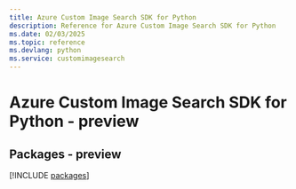 ```yaml
---
title: Azure Custom Image Search SDK for Python
description: Reference for Azure Custom Image Search SDK for Python
ms.date: 02/03/2025
ms.topic: reference
ms.devlang: python
ms.service: customimagesearch
---
```

# Azure Custom Image Search SDK for Python - preview
## Packages - preview
[!INCLUDE [packages](custom-image-search-index.md)]